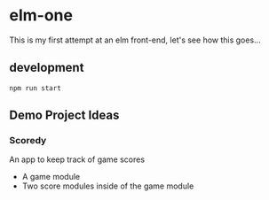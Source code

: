 # elm-one

This is my first attempt at an elm front-end, let's see how this goes...

## development

```shell
npm run start
```

## Demo Project Ideas

### Scoredy

An app to keep track of game scores

- A game module
- Two score modules inside of the game module
